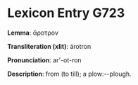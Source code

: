 # Lexicon Entry G723

**Lemma**: ἄροτρον

**Transliteration (xlit)**: árotron

**Pronunciation**: ar'-ot-ron

**Description**:
from  (to till); a plow:--plough.
